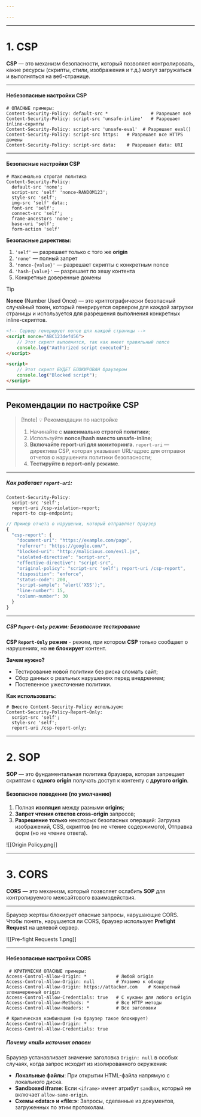 ```yaml
---

---
```


---
# 1. CSP

**CSP** — это механизм безопасности, который позволяет контролировать, какие ресурсы (скрипты, стили, изображения и т.д.) могут загружаться и выполняться на веб-странице.

---

#### Небезопасные настройки CSP

``` http
# ОПАСНЫЕ примеры:
Content-Security-Policy: default-src *                # Разрешает всё
Content-Security-Policy: script-src 'unsafe-inline'   # Разрешает inline-скрипты
Content-Security-Policy: script-src 'unsafe-eval'  # Разрешает eval()
Content-Security-Policy: script-src https:   # Разрешает все HTTPS домены
Content-Security-Policy: script-src data:    # Разрешает data: URI
```

---
#### Безопасные настройки CSP

```http
# Максимально строгая политика
Content-Security-Policy: 
  default-src 'none';
  script-src 'self' 'nonce-RANDOM123';
  style-src 'self';
  img-src 'self' data:;
  font-src 'self';
  connect-src 'self';
  frame-ancestors 'none';
  base-uri 'self';
  form-action 'self'
```

**Безопасные директивы:**
1. `'self'` — разрешает только с того же **origin**
2. `'none'` — полный запрет
3. `'nonce-{value}'` — разрешает скрипты с конкретным nonce
4. `'hash-{value}'` — разрешает по хешу контента
5. Конкретные доверенные домены

>[!TIP]
> **Nonce** (Number Used Once) — это криптографически безопасный случайный токен, который генерируется сервером для каждой загрузки страницы и используется для разрешения выполнения конкретных inline-скриптов.

``` html
<!-- Сервер генерирует nonce для каждой страницы -->
<script nonce="ABC123def456">
    // Этот скрипт выполнится, так как имеет правильный nonce
    console.log("Authorized script executed");
</script>

<script>
    // Этот скрипт БУДЕТ БЛОКИРОВАН браузером
    console.log("Blocked script");
</script>
```

---

## Рекомендации по настройке CSP

>[!note] 💡 Рекомендации по настройке
>1. Начинайте с **максимально строгой политики**;
>2. Используйте **nonce/hash вместо unsafe-inline**;
>3. **Включайте report-uri для мониторинга.** `report-uri` — директива CSP, которая указывает URL-адрес для отправки отчетов о нарушениях политики безопасности;
>4. **Тестируйте в report-only режиме**.

---
##### **Как работает `report-uri`:**

```http
Content-Security-Policy: 
  script-src 'self';
  report-uri /csp-violation-report;
  report-to csp-endpoint;
```
```javascript
// Пример отчета о нарушении, который отправляет браузер
{
  "csp-report": {
    "document-uri": "https://example.com/page",
    "referrer": "https://google.com/",
    "blocked-uri": "http://malicious.com/evil.js",
    "violated-directive": "script-src",
    "effective-directive": "script-src",
    "original-policy": "script-src 'self'; report-uri /csp-report",
    "disposition": "enforce",
    "status-code": 200,
    "script-sample": "alert('XSS');",
    "line-number": 15,
    "column-number": 30
  }
}
```

---
##### **CSP `Report-Only` режим: Безопасное тестирование**

**CSP `Report-Only` режим** - режим, при котором **CSP** только сообщает о нарушениях, но **не блокирует** контент.

**Зачем нужно?**
- Тестирование новой политики без риска сломать сайт;
- Сбор данных о реальных нарушениях перед внедрением;
- Постепенное ужесточение политики.

**Как использовать:**
``` http
# Вместо Content-Security-Policy используем:
Content-Security-Policy-Report-Only: 
  script-src 'self';
  style-src 'self';
  report-uri /csp-report-only;
```


---

# 2. SOP

**SOP** — это фундаментальная политика браузера, которая запрещает скриптам с **одного origin** получать доступ к контенту с **другого origin**.

#### Безопасное поведение (по умолчанию)

1. Полная **изоляция** между разными **origins**;
2. **Запрет чтения ответов cross-origin** запросов;
3. **Разрешение только** некоторых безопасных операций: Загрузка изображений, CSS, скриптов (но не чтение содержимого), Отправка форм (но не чтение ответа).

![[Origin Policy.png]]

---

# 3. CORS

**CORS** — это механизм, который позволяет ослабить **SOP** для контролируемого межсайтового взаимодействия.

---

Браузер жертвы блокирует опасные запросы, нарушающие CORS. Чтобы понять, нарушается ли CORS, браузер использует **Prefight Request** на целевой сервер. 

![[Pre-fight Requests 1.png]]


---
#### Небезопасные настройки CORS
```http
 # КРИТИЧЕСКИ ОПАСНЫЕ примеры:
Access-Control-Allow-Origin: *           # Любой origin
Access-Control-Allow-Origin: null        # Уязвимо к обходу
Access-Control-Allow-Origin: https://attacker.com    # Конкретный злонамеренный origin
Access-Control-Allow-Credentials: true   # С куками для любого origin
Access-Control-Allow-Methods: *          # Все HTTP методы
Access-Control-Allow-Headers: *          # Все заголовки
```
```http
# Критическая комбинация (но браузер такое блокирует)
Access-Control-Allow-Origin: *
Access-Control-Allow-Credentials: true
```

##### Почему «null» источник опасен

Браузер устанавливает значение заголовка `Origin: null` в особых случаях, когда запрос исходит из изолированного окружения:
- **Локальные файлы**: При открытии HTML-файла напрямую с локального диска.
- **Sandboxed iframe**: Если `<iframe>` имеет атрибут `sandbox`, который не включает `allow-same-origin`.
- **Схемы «data:» и «file:»**: Запросы, сделанные из документов, загруженных по этим протоколам.